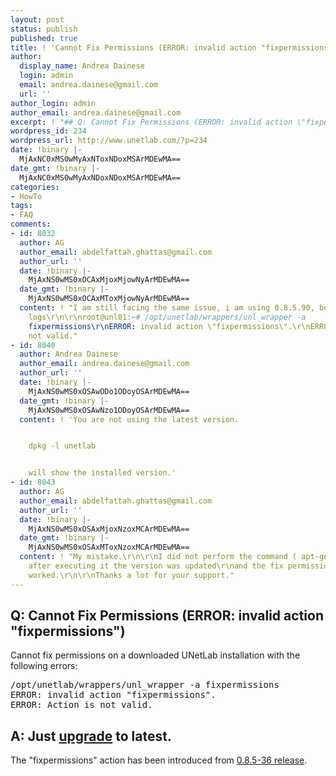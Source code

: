 ```yaml
---
layout: post
status: publish
published: true
title: ! 'Cannot Fix Permissions (ERROR: invalid action "fixpermissions")'
author:
  display_name: Andrea Dainese
  login: admin
  email: andrea.dainese@gmail.com
  url: ''
author_login: admin
author_email: andrea.dainese@gmail.com
excerpt: ! "## Q: Cannot Fix Permissions (ERROR: invalid action \"fixpermissions\")\r\n"
wordpress_id: 234
wordpress_url: http://www.unetlab.com/?p=234
date: !binary |-
  MjAxNC0xMS0wMyAxNToxNDoxMSArMDEwMA==
date_gmt: !binary |-
  MjAxNC0xMS0wMyAxNDoxNDoxMSArMDEwMA==
categories:
- HowTo
tags:
- FAQ
comments:
- id: 8032
  author: AG
  author_email: abdelfattah.ghattas@gmail.com
  author_url: ''
  date: !binary |-
    MjAxNS0wMS0xOCAxMjoxMjowNyArMDEwMA==
  date_gmt: !binary |-
    MjAxNS0wMS0xOCAxMToxMjowNyArMDEwMA==
  content: ! "I am still facing the same issue, i am using 0.8.5.90, below are the
    logs\r\n\r\nroot@unl01:~# /opt/unetlab/wrappers/unl_wrapper -a
    fixpermissions\r\nERROR: invalid action \"fixpermissions\".\r\nERROR: Action is
    not valid."
- id: 8040
  author: Andrea Dainese
  author_email: andrea.dainese@gmail.com
  author_url: ''
  date: !binary |-
    MjAxNS0wMS0xOSAwODo1ODoyOSArMDEwMA==
  date_gmt: !binary |-
    MjAxNS0wMS0xOSAwNzo1ODoyOSArMDEwMA==
  content: ! 'You are not using the latest version.


    dpkg -l unetlab


    will show the installed version.'
- id: 8043
  author: AG
  author_email: abdelfattah.ghattas@gmail.com
  author_url: ''
  date: !binary |-
    MjAxNS0wMS0xOSAxMjoxNzoxMCArMDEwMA==
  date_gmt: !binary |-
    MjAxNS0wMS0xOSAxMToxNzoxMCArMDEwMA==
  content: ! "My mistake.\r\n\r\nI did not perform the command ( apt-get upgrade \"unetlab*\"),
    after executing it the version was updated\r\nand the fix permissions command
    worked.\r\n\r\nThanks a lot for your support."
---
```

## Q: Cannot Fix Permissions (ERROR: invalid action "fixpermissions")
<a id="more"></a><a id="more-234"></a>

Cannot fix permissions on a downloaded UNetLab installation with the following errors:
<pre>/opt/unetlab/wrappers/unl_wrapper -a fixpermissions
ERROR: invalid action "fixpermissions".
ERROR: Action is not valid.</pre>
## A: Just <a title="Upgrade UNetLab installation" href="http://www.unetlab.com/2014/11/upgrade-unetlab-installation/">upgrade</a> to latest.
The "fixpermissions" action has been introduced from <a title="UNetLab 0.8.5-36 Released" href="http://www.unetlab.com/2014/11/unetlab-0-8-5-36-released/">0.8.5-36 release</a>.
